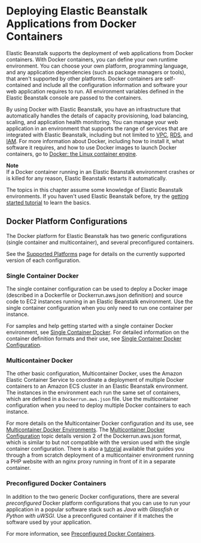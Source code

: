 # Deploying Elastic Beanstalk Applications from Docker Containers<a name="create_deploy_docker"></a>

Elastic Beanstalk supports the deployment of web applications from Docker containers\. With Docker containers, you can define your own runtime environment\. You can choose your own platform, programming language, and any application dependencies \(such as package managers or tools\), that aren't supported by other platforms\. Docker containers are self\-contained and include all the configuration information and software your web application requires to run\. All environment variables defined in the Elastic Beanstalk console are passed to the containers\.

By using Docker with Elastic Beanstalk, you have an infrastructure that automatically handles the details of capacity provisioning, load balancing, scaling, and application health monitoring\. You can manage your web application in an environment that supports the range of services that are integrated with Elastic Beanstalk, including but not limited to [VPC](http://docs.aws.amazon.com/vpc/latest/userguide/VPC_Introduction.html), [RDS](http://docs.aws.amazon.com/AmazonRDS/latest/UserGuide/Welcome.html), and [IAM](http://docs.aws.amazon.com/IAM/latest/UserGuide/IAM_Introduction.html)\. For more information about Docker, including how to install it, what software it requires, and how to use Docker images to launch Docker containers, go to [Docker: the Linux container engine](http://www.docker.io)\.

**Note**  
If a Docker container running in an Elastic Beanstalk environment crashes or is killed for any reason, Elastic Beanstalk restarts it automatically\.

The topics in this chapter assume some knowledge of Elastic Beanstalk environments\. If you haven't used Elastic Beanstalk before, try the [getting started tutorial](GettingStarted.md) to learn the basics\.

## Docker Platform Configurations<a name="docker-platform"></a>

The Docker platform for Elastic Beanstalk has two generic configurations \(single container and multicontainer\), and several preconfigured containers\.

See the [Supported Platforms](concepts.platforms.md#concepts.platforms.docker) page for details on the currently supported version of each configuration\.

### Single Container Docker<a name="docker-platform-single"></a>

The single container configuration can be used to deploy a Docker image \(described in a Dockerfile or Dockerrun\.aws\.json definition\) and source code to EC2 instances running in an Elastic Beanstalk environment\. Use the single container configuration when you only need to run one container per instance\.

For samples and help getting started with a single container Docker environment, see [Single Container Docker](docker-singlecontainer-deploy.md)\. For detailed information on the container definition formats and their use, see [Single Container Docker Configuration](create_deploy_docker_image.md)\.

### Multicontainer Docker<a name="docker-platform-multi"></a>

The other basic configuration, Multicontainer Docker, uses the Amazon Elastic Container Service to coordinate a deployment of multiple Docker containers to an Amazon ECS cluster in an Elastic Beanstalk environment\. The instances in the environment each run the same set of containers, which are defined in a `Dockerrun.aws.json` file\. Use the multicontainer configuration when you need to deploy multiple Docker containers to each instance\.

For more details on the Multicontainer Docker configuration and its use, see [Multicontainer Docker Environments](create_deploy_docker_ecs.md)\. The [Multicontainer Docker Configuration](create_deploy_docker_v2config.md) topic details version 2 of the Dockerrun\.aws\.json format, which is similar to but not compatible with the version used with the single container configuration\. There is also a [tutorial](create_deploy_docker_ecstutorial.md) available that guides you through a from scratch deployment of a multicontainer environment running a PHP website with an nginx proxy running in front of it in a separate container\.

### Preconfigured Docker Containers<a name="docker-platform-preconfigured"></a>

In addition to the two generic Docker configurations, there are several *preconfigured* Docker platform configurations that you can use to run your application in a popular software stack such as *Java with Glassfish* or *Python with uWSGI*\. Use a preconfigured container if it matches the software used by your application\.

For more information, see [Preconfigured Docker Containers](create_deploy_dockerpreconfig.md)\.
